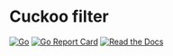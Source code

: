 # Cuckoo filter

[![Go](https://github.com/rossmerr/cuckoofilter/actions/workflows/go.yml/badge.svg)](https://github.com/rossmerr/cuckoofilter/actions/workflows/go.yml)
[![Go Report Card](https://goreportcard.com/badge/github.com/rossmerr/cuckoofilter)](https://goreportcard.com/report/github.com/rossmerr/cuckoofilter)
[![Read the Docs](https://pkg.go.dev/badge/golang.org/x/pkgsite)](https://pkg.go.dev/github.com/rossmerr/cuckoofilter)
